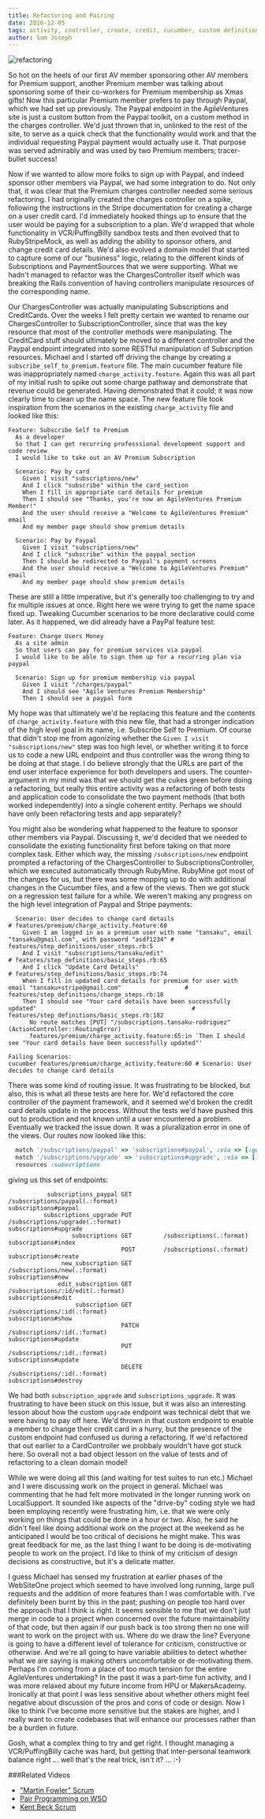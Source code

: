 ```yaml
---
title: Refactoring and Pairing
date: 2016-12-05
tags: activity, controller, create, credit, cucumber, custom definitions, feature, paypal, premium, refactoring, sponsor, step, subscriptions, upgrade, communication
author: Sam Joseph
---
```


![refactoring](/images/refactoring.jpg)

So hot on the heels of our first AV member sponsoring other AV members for Premium support, another Premium member was talking about sponsoring some of their co-workers for Premium membership as Xmas gifts!  Now this particular Premium member prefers to pay through Paypal, which we had set up previously.  The Paypal endpoint in the AgileVentures site is just a custom button from the Paypal toolkit, on a custom method in the charges controller.  We'd just thrown that in, unlinked to the rest of the site, to serve as a quick check that the functionality would work and that the individual requesting Paypal payment would actually use it.  That purpose was served admirably and was used by two Premium members; tracer-bullet success!

Now if we wanted to allow more folks to sign up with Paypal, and indeed sponsor other members via Paypal, we had some integration to do.  Not only that, it was clear that the Premium charges controller needed some serious refactoring.  I had originally created the charges controller on a spike, following the instructions in the Stripe documentation for creating a charge on a user credit card.  I'd immediately hooked things up to ensure that the user would be paying for a subscription to a plan.  We'd wrapped that whole functionality in VCR/PuffingBilly sandbox tests and then evolved that to RubyStripeMock, as well as adding the ability to sponsor others, and change credit card details.  We'd also evolved a domain model that started to capture some of our "business" logic, relating to the different kinds of Subscriptions and PaymentSources that we were supporting.  What we hadn't managed to refactor was the ChargesController itself which was breaking the Rails convention of having controllers manipulate resources of the corresponding name.

Our ChargesController was actually manipulating Subscriptions and CreditCards.  Over the weeks I felt pretty certain we wanted to rename our ChargesController to SubscriptionController, since that was the key resource that most of the controller methods were manipulating.  The CreditCard stuff should ultimately be moved to a different controller and the Paypal endpoint integrated into some RESTful manipulation of Subscription resources.  Michael and I started off driving the change by creating a `subscribe_self_to_premium.feature` file.  The main cucumber feature file was inappropriately named `charge_activity.feature`.  Again this was all part of my initial rush to spike out some charge pathway and demonstrate that revenue could be generated.  Having demonstrated that it could; it was now clearly time to clean up the name space.  The new feature file took inspiration from the scenarios in the existing `charge_activity` file and looked like this:

```gherkin
Feature: Subscribe Self to Premium
  As a developer
  So that I can get recurring professsional development support and code review
  I would like to take out an AV Premium Subscription

  Scenario: Pay by card
    Given I visit "subscriptions/new"
    And I click "subscribe" within the card_section
    When I fill in appropriate card details for premium
    Then I should see "Thanks, you're now an AgileVentures Premium Member!"
    And the user should receive a "Welcome to AgileVentures Premium" email
    And my member page should show premium details

  Scenario: Pay by Paypal
    Given I visit "subscriptions/new"
    And I click "subscribe" within the paypal_section
    Then I should be redirected to Paypal's payment screens
    And the user should receive a "Welcome to AgileVentures Premium" email
    And my member page should show premium details
```

These are still a little imperative, but it's generally too challenging to try and fix multiple issues at once.  Right here we were trying to get the name space fixed up.  Tweaking Cucumber scenarios to be more declarative could come later.  As it happened, we did already have a PayPal feature test:

```gherkin
Feature: Charge Users Money
  As a site admin
  So that users can pay for premium services via paypal
  I would like to be able to sign them up for a recurring plan via paypal

  Scenario: Sign up for premium membership via paypal
    Given I visit "/charges/paypal"
    And I should see "Agile Ventures Premium Membership"
    Then I should see a paypal form
```

My hope was that ultimately we'd be replacing this feature and the contents of `charge_activity.feature` with this new file, that had a stronger indication of the high level goal in its name, i.e. Subscribe Self to Premium.  Of course that didn't stop me from agonizing whether the `Given I visit "subscriptions/new"` step was too high level, or whether writing it to force us to code a new URL endpoint and thus controller was the wrong thing to be doing at that stage.  I do believe strongly that the URLs are part of the end user interface experience for both developers and users.  The counter-argument in my mind was that we should get the cukes green before doing a refactoring, but really this entire activity was a refactoring of both tests and application code to consolidate the two payment methods (that both worked independently) into a single coherent entity.  Perhaps we should have only been refactoring tests and app separately?  

You might also be wondering what happened to the feature to sponsor other members via Paypal.  Discussing it, we'd decided that we needed to consolidate the existing functionality first before taking on that more complex task.  Either which way, the missing `/subscriptions/new` endpoint prompted a refactoring of the ChargesController to SubscriptionsController, which we executed automatically through RubyMine. RubyMine got most of the changes for us, but there was some mopping up to do with additional changes in the Cucumber files, and a few of the views.  Then we got stuck on a regression test failure for a while.  We weren't making any progress on the high level integration of Paypal and Stripe payments:

```
  Scenario: User decides to change card details                                                                     # features/premium/charge_activity.feature:60
    Given I am logged in as a premium user with name "tansaku", email "tansaku@gmail.com", with password "asdf1234" # features/step_definitions/user_steps.rb:5
    And I visit "subscriptions/tansaku/edit"                                                                        # features/step_definitions/basic_steps.rb:65
    And I click "Update Card Details"                                                                               # features/step_definitions/basic_steps.rb:74
    When I fill in updated card details for premium for user with email "tansaku+stripe@gmail.com"                  # features/step_definitions/charge_steps.rb:18
    Then I should see "Your card details have been successfully updated"                                            # features/step_definitions/basic_steps.rb:182
      No route matches [PUT] "/subscriptions.tansaku-rodriguez" (ActionController::RoutingError)
      features/premium/charge_activity.feature:65:in `Then I should see "Your card details have been successfully updated"'

Failing Scenarios:
cucumber features/premium/charge_activity.feature:60 # Scenario: User decides to change card details
```

There was some kind of routing issue.  It was frustrating to be blocked, but also, this is what all these tests are here for.  We'd refactored the core controller of the payment framework, and it seemed we'd broken the credit card details update in the process.  Without the tests we'd have pushed this out to production and not known until a user encountered a problem.  Eventually we tracked the issue down.  It was a pluralization error in one of the views.  Our routes now looked like this:

```rb
  match '/subscriptions/paypal' => 'subscriptions#paypal', :via => [:get]
  match '/subscriptions/upgrade' => 'subscriptions#upgrade', :via => [:put]
  resources :subscriptions
```

giving us this set of endpoints:

```
           subscriptions_paypal GET         /subscriptions/paypal(.:format)                             subscriptions#paypal
          subscriptions_upgrade PUT         /subscriptions/upgrade(.:format)                            subscriptions#upgrade
                  subscriptions GET         /subscriptions(.:format)                                    subscriptions#index
                                POST        /subscriptions(.:format)                                    subscriptions#create
               new_subscription GET         /subscriptions/new(.:format)                                subscriptions#new
              edit_subscription GET         /subscriptions/:id/edit(.:format)                           subscriptions#edit
                   subscription GET         /subscriptions/:id(.:format)                                subscriptions#show
                                PATCH       /subscriptions/:id(.:format)                                subscriptions#update
                                PUT         /subscriptions/:id(.:format)                                subscriptions#update
                                DELETE      /subscriptions/:id(.:format)                                subscriptions#destroy
```

We had both `subscription_upgrade` and `subscriptions_upgrade`.  It was frustrating to have been stuck on this issue, but it was also an interesting lesson about how the custom `upgrade` endpoint was technical debt that we were having to pay off here.  We'd thrown in that custom endpoint to enable a member to change their credit card in a hurry, but the presence of the custom endpoint had confused us during a refactoring.  If we'd refactored that out earlier to a CardController we probbaly wouldn't have got stuck here.  So overall not a bad object lesson on the value of tests and of refactoring to a clean domain model!

While we were doing all this (and waiting for test suites to run etc.) Michael and I were discussing work on the project in general.  Michael was commenting that he had felt more motivated in the longer running work on LocalSupport.  It sounded like aspects of the "drive-by" coding style we had been employing recently were frustrating him, i.e. that we were only working on things that could be done in a hour or two.  Also, he said he didn't feel like doing additional work on the project at the weekend as he anticipated I would be too critical of decisions he might make.  This was great feedback for me, as the last thing I want to be doing is de-motivating people to work on the project.  I'd like to think of my criticism of design decisions as constructive, but it's a delicate matter.

I guess Michael has sensed my frustration at earlier phases of the WebSiteOne project which seemed to have involved long running, large pull requests and the addition of more features than I was comfortable with.  I've definitely been burnt by this in the past; pushing on people too hard over the approach that I think is right.  It seems sensible to me that we don't just merge in code to a project when concerned over the future maintainability of that code, but then again if our push back is too strong then no one will want to work on the project with us.  Where do we draw the line?  Everyone is going to have a different level of tolerance for criticism, constructive or otherwise.   And we're all going to have variable abilities to detect whether what we are saying is making others uncomfortable or de-motivating them.  Perhaps I'm coming from a place of too much tension for the entire AgileVentures undertaking?  In the past it was a part-time fun activity, and I was more relaxed about my future income from HPU or MakersAcademy.  Ironically at that point I was less sensitive about whether others might feel negative about discussion of the pros and cons of code or design.  Now I like to think I've become more sensitive but the stakes are higher, and I really want to create codebases that will enhance our processes rather than be a burden in future.

Gosh, what a complex thing to try and get right.  I thought managing a VCR/PuffingBilly cache was hard, but getting that inter-personal teamwork balance right ... well that's the real trick, isn't it? ... :-)

###Related Videos

* ["Martin Fowler" Scrum](https://www.youtube.com/watch?v=OfvuX1rNtu0)
* [Pair Programming on WSO](https://www.youtube.com/watch?v=Q36xbc8pUZ4)
* [Kent Beck Scrum](https://www.youtube.com/watch?v=3BVth-ZXJk8)
